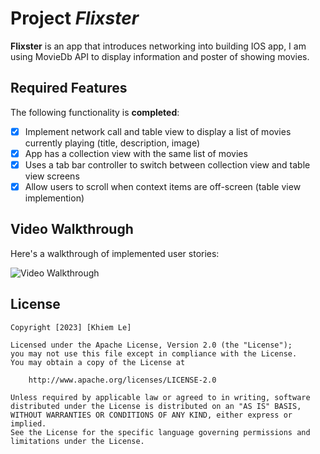 # Project *Flixster*

**Flixster** is an app that introduces networking into building IOS app, I am using MovieDb API to display information and poster of showing movies. 


## Required Features

The following functionality is **completed**:

- [x] Implement network call and table view to display a list of movies currently playing (title, description, image)
- [x] App has a collection view with the same list of movies
- [x] Uses a tab bar controller to switch between collection view and table view screens
- [x] Allow users to scroll when context items are off-screen (table view implemention)

## Video Walkthrough

Here's a walkthrough of implemented user stories:

<img src='https://media.giphy.com/media/v1.Y2lkPTc5MGI3NjExMGMxY2UyMTllMmE1ZTllYzBlMmYxYzdkYmZjOWFlYTEwMzMwMDYzNiZjdD1n/zO0BzTJMPDLsjmDrUc/giphy-downsized-large.gif' title='Video Walkthrough' width='' alt='Video Walkthrough' />


## License

    Copyright [2023] [Khiem Le]

    Licensed under the Apache License, Version 2.0 (the "License");
    you may not use this file except in compliance with the License.
    You may obtain a copy of the License at

        http://www.apache.org/licenses/LICENSE-2.0

    Unless required by applicable law or agreed to in writing, software
    distributed under the License is distributed on an "AS IS" BASIS,
    WITHOUT WARRANTIES OR CONDITIONS OF ANY KIND, either express or implied.
    See the License for the specific language governing permissions and
    limitations under the License.
